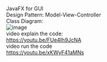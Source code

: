 JavaFX for GUI  
Design Pattern: Model-View-Controller  
Class Diagram:  
![image](https://github.com/user-attachments/assets/503b9e96-3181-4214-9bde-5644782a9d8e)  
video explain the code:  
https://youtu.be/FUe4Ih9JcNA  
video run the code  
https://youtu.be/xKWyF41aMNs
